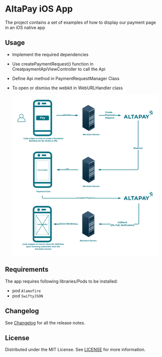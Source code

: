 # AltaPay iOS App

The project contains a set of examples of how to display our payment page in an iOS native app

## Usage 

 - Implement the required dependencies
 - Use createPaymentRequest() function in CreatpaymentApiViewController to call the Api 
 - Define Api method in PaymentRequestManager Class
 - To open or dismiss the webkit in WebURLHandler class

    ![CodeSnippetMobile](docs/codesnippet-mobile.png)
 
## Requirements

  The app requires following libraries/Pods to be installed:

  - pod `Alamofire`
  - pod `SwiftyJSON`

## Changelog

See [Changelog](CHANGELOG.md) for all the release notes.

## License

Distributed under the MIT License. See [LICENSE](LICENSE) for more information.